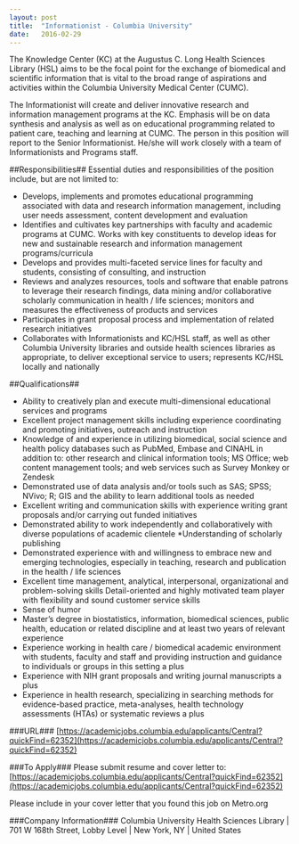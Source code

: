 ```yaml
---
layout: post
title:  "Informationist - Columbia University"
date:   2016-02-29
---
```

The Knowledge Center (KC) at the Augustus C. Long Health Sciences Library (HSL) aims to be the focal point for the exchange of biomedical and scientific information that is vital to the broad range of aspirations and activities within the Columbia University Medical Center (CUMC).

The Informationist will create and deliver innovative research and information management programs at the KC. Emphasis will be on data synthesis and analysis as well as on educational programming related to patient care, teaching and learning at CUMC. The person in this position will report to the Senior Informationist. He/she will work closely with a team of Informationists and Programs staff.

##Responsibilities##
Essential duties and responsibilities of the position include, but are not limited to:  
* Develops, implements and promotes educational programming associated with data and research information management, including user needs assessment, content development and evaluation
* Identifies and cultivates key partnerships with faculty and academic programs at CUMC. Works with key constituents to develop ideas for new and sustainable research and information management programs/curricula
* Develops and provides multi-faceted service lines for faculty and students, consisting of consulting, and instruction
* Reviews and analyzes resources, tools and software that enable patrons to leverage their research findings, data mining and/or collaborative scholarly communication in health / life sciences; monitors and measures the effectiveness of products and services
* Participates in grant proposal process and implementation of related research initiatives
* Collaborates with Informationists and KC/HSL staff, as well as other Columbia University libraries and outside health sciences libraries as appropriate, to deliver exceptional service to users; represents KC/HSL locally and nationally

##Qualifications##
* Ability to creatively plan and execute multi-dimensional educational services and programs
* Excellent project management skills including experience coordinating and promoting initiatives, outreach and instruction
* Knowledge of and experience in utilizing biomedical, social science and health policy databases such as PubMed, Embase and CINAHL in addition to: other research and clinical information tools; MS Office; web content management tools; and web services such as Survey Monkey or Zendesk
* Demonstrated use of data analysis and/or tools such as SAS; SPSS; NVivo; R; GIS and the ability to learn additional tools as needed
* Excellent writing and communication skills with experience writing grant proposals and/or carrying out funded initiatives
* Demonstrated ability to work independently and collaboratively with diverse populations of academic clientele
*Understanding of scholarly publishing
* Demonstrated experience with and willingness to embrace new and emerging technologies, especially in teaching, research and publication in the health / life sciences
* Excellent time management, analytical, interpersonal, organizational and problem-solving skills
Detail-oriented and highly motivated team player with flexibility and sound customer service skills
* Sense of humor
* Master’s degree in biostatistics, information, biomedical sciences, public health, education or related discipline and at least two years of relevant experience
* Experience working in health care / biomedical academic environment with students, faculty and staff and providing instruction and guidance to individuals or groups in this setting a plus
* Experience with NIH grant proposals and writing journal manuscripts a plus
* Experience in health research, specializing in searching methods for evidence-based practice, meta-analyses, health technology assessments (HTAs) or systematic reviews a plus

###URL###
[https://academicjobs.columbia.edu/applicants/Central?quickFind=62352](https://academicjobs.columbia.edu/applicants/Central?quickFind=62352)

###To Apply###
Please submit resume and cover letter to: [https://academicjobs.columbia.edu/applicants/Central?quickFind=62352](https://academicjobs.columbia.edu/applicants/Central?quickFind=62352)  

Please include in your cover letter that you found this job on Metro.org

###Company Information###
Columbia University Health Sciences Library | 701 W 168th Street, Lobby Level | New York, NY | United States